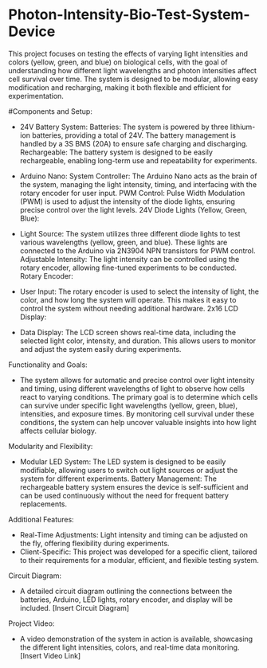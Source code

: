 # Photon-Intensity-Bio-Test-System-Device

This project focuses on testing the effects of varying light intensities and colors (yellow, green, and blue) on biological cells, with the goal of understanding how different light wavelengths and photon intensities affect cell survival over time. The system is designed to be modular, allowing easy modification and recharging, making it both flexible and efficient for experimentation.

#Components and Setup:

- 24V Battery System:
Batteries: The system is powered by three lithium-ion batteries, providing a total of 24V. The battery management is handled by a 3S BMS (20A) to ensure safe charging and discharging.
Rechargeable: The battery system is designed to be easily rechargeable, enabling long-term use and repeatability for experiments.

- Arduino Nano:
System Controller: The Arduino Nano acts as the brain of the system, managing the light intensity, timing, and interfacing with the rotary encoder for user input.
PWM Control: Pulse Width Modulation (PWM) is used to adjust the intensity of the diode lights, ensuring precise control over the light levels.
24V Diode Lights (Yellow, Green, Blue):

- Light Source:
The system utilizes three different diode lights to test various wavelengths (yellow, green, and blue). These lights are connected to the Arduino via 2N3904 NPN transistors for PWM control.
Adjustable Intensity: The light intensity can be controlled using the rotary encoder, allowing fine-tuned experiments to be conducted.
Rotary Encoder:

- User Input:
The rotary encoder is used to select the intensity of light, the color, and how long the system will operate. This makes it easy to control the system without needing additional hardware.
2x16 LCD Display:

- Data Display:
  The LCD screen shows real-time data, including the selected light color, intensity, and duration. This allows users to monitor and adjust the system easily during experiments.

Functionality and Goals:
- The system allows for automatic and precise control over light intensity and timing, using different wavelengths of light to observe how cells react to varying conditions. The primary goal is to determine which cells can survive under specific light wavelengths (yellow, green, blue), intensities, and exposure times. By monitoring cell survival under these conditions, the system can help uncover valuable insights into how light affects cellular biology.

Modularity and Flexibility:
- Modular LED System:
The LED system is designed to be easily modifiable, allowing users to switch out light sources or adjust the system for different experiments.
Battery Management: The rechargeable battery system ensures the device is self-sufficient and can be used continuously without the need for frequent battery replacements.

Additional Features:
- Real-Time Adjustments:
Light intensity and timing can be adjusted on the fly, offering flexibility during experiments.
- Client-Specific:
This project was developed for a specific client, tailored to their requirements for a modular, efficient, and flexible testing system.

Circuit Diagram:
- A detailed circuit diagram outlining the connections between the batteries, Arduino, LED lights, rotary encoder, and display will be included. [Insert Circuit Diagram]

Project Video:
- A video demonstration of the system in action is available, showcasing the different light intensities, colors, and real-time data monitoring. [Insert Video Link]
